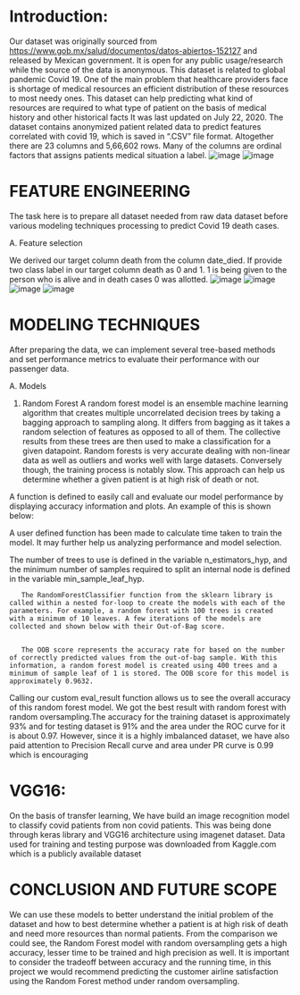 # Introduction:

Our dataset was originally sourced from 
https://www.gob.mx/salud/documentos/datos-abiertos-152127   and released by Mexican 
government. It is open for any public usage/research while the source of the data is anonymous. 
This dataset is related to global pandemic Covid 19. One of the main problem that healthcare 
providers face is shortage of medical resources an efficient distribution of these resources to 
most needy ones. This dataset can help predicting what kind of resources are required to what 
type of patient on the basis of medical history and other historical facts It was last updated on 
July 22, 2020. The dataset contains anonymized patient related data to predict features correlated 
with covid 19, which is saved in “.CSV” file format. Altogether there are 23 columns and 
5,66,602 rows. Many of the columns are ordinal factors that assigns patients medical situation a 
label. 
![image](https://user-images.githubusercontent.com/79218659/168509715-1fe87a31-7a7b-4b97-9cf7-1a174c6f494e.png)
![image](https://user-images.githubusercontent.com/79218659/168509759-79649d64-37e9-41a2-8715-457e5367eb11.png)


# FEATURE ENGINEERING

The task here is to prepare all dataset needed from raw data dataset before various modeling techniques processing to predict Covid 19 death cases. 

A.	Feature selection   

We derived our target column death from the column date_died. If provide two class label in our target column death as 0 and 1.
1 is being given to the person who is alive and in death cases 0 was allotted.
![image](https://user-images.githubusercontent.com/79218659/168509797-c537edfb-b8bf-4b1a-81ae-cf11dce9a03b.png)
![image](https://user-images.githubusercontent.com/79218659/168509841-7e1d2a9a-7db2-4c58-9990-8e54b3d8d826.png)
![image](https://user-images.githubusercontent.com/79218659/168509857-b8bf62ea-9e2f-4740-a462-55647689cf34.png)
![image](https://user-images.githubusercontent.com/79218659/168510008-0d228c0b-2695-4195-b052-c040a06a8fbc.png)



# MODELING TECHNIQUES

After preparing the data, we can implement several tree-based methods and set performance metrics to evaluate their performance with our passenger data.

A.   Models 

1)	  Random Forest
A random forest model is an ensemble machine learning algorithm that creates multiple uncorrelated decision trees by taking a bagging approach to sampling along.
It differs from bagging as it takes a random selection of features as opposed to all of them.
The collective results from these trees are then used to make a classification for a given datapoint. 
Random forests is very accurate dealing with non-linear data as well as outliers and works well with large datasets. 
Conversely though, the training process is notably slow.  This approach can help us determine whether a given patient is at high risk of death or not.

A function is defined to easily call and evaluate our model performance by displaying accuracy information and plots. An example of this is shown below:
 
A user defined function has been made to calculate time taken to train the model. It may further help us analyzing performance and model selection.


The number of trees to use is defined in the variable n_estimators_hyp, and the minimum number of samples required to split an internal node is defined in the variable min_sample_leaf_hyp.
 
       The RandomForestClassifier function from the sklearn library is called within a nested for-loop to create the models with each of the parameters. For example, a random forest with 100 trees is created with a minimum of 10 leaves. A few iterations of the models are collected and shown below with their Out-of-Bag score.
 
 
       The OOB score represents the accuracy rate for based on the number of correctly predicted values from the out-of-bag sample. With this information, a random forest model is created using 400 trees and a minimum of sample leaf of 1 is stored. The OOB score for this model is approximately 0.9632.
 

 Calling our custom eval_result function allows us to see the overall accuracy of this random forest model. We got the best result with random forest with random oversampling.The  accuracy for the training dataset is approximately 93%  and for testing dataset is 91% and the area under the ROC curve for it is about 0.97. However, since it is a highly imbalanced dataset, we have also paid attention to Precision Recall curve and area under PR curve is 0.99 which is encouraging
 
 # VGG16:
 On the basis of transfer learning, We have build an image recognition model to classify covid patients from non covid patients. This was being done through keras library and VGG16 architecture using imagenet dataset. Data used for training and testing purpose was downloaded from Kaggle.com which is a publicly available dataset



# CONCLUSION AND FUTURE SCOPE

We can use these models to better understand the initial problem of the dataset and how to best determine whether a patient is at high risk of death and need more resources than normal patients.
From the comparison we could see, the Random Forest model with random oversampling gets a high accuracy, lesser time to be trained and high precision as well. It is important to consider the tradeoff between accuracy and the running time, in this project we would recommend predicting the customer airline satisfaction using the Random Forest method under random oversampling. 


